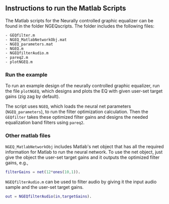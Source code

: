 ## Instructions to run the Matlab Scripts
The Matlab scripts for the Neurally controlled graphic equalizer can be found in the folder NGEQscripts. The folder includes the following files:

    - GEQfilter.m
    - NGEQ_MatlabNetworkObj.mat
    - NGEQ_parameters.mat
    - NGEQ.m 
    - NGEQfilterAudio.m
    - pareq2.m
    - plotNGEQ.m

### Run the example
To run an example design of the neurally controlled graphic equalizer, run the file `plotNGEQ`, which designs and plots the EQ with given user-set target gains (zig zag by default).

The script uses `NGEQ`, which loads the neural net parameters (`NGEQ_parameters`), to run the filter optimization calculation. Then the `GEQfilter` takes these optimized filter gains and designs the needed equalization band filters using `pareq2`.

### Other matlab files
`NGEQ_MatlabNetworkObj` includes Matlab's net object that has all the required information for Matlab to run the neural network. To use the net object, just give the object the user-set target gains and it outputs the optimized filter gains, e.g., 

```matlab
filterGains = net(12*ones(10,1)).
```

`NGEQfilterAudio.m` can be used to filter audio by giving it the input audio sample and the user-set target gains.

```matlab
out = NGEQfilterAudio(in,targetGains).
```

